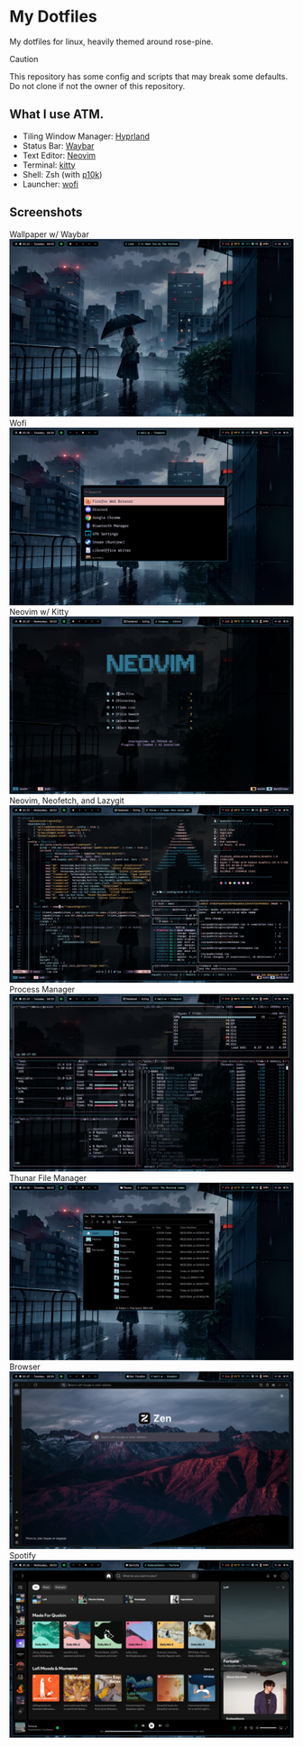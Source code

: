# My Dotfiles
My dotfiles for linux, heavily themed around rose-pine.

> [!CAUTION]
> This repository has some config and scripts that may break some defaults.\
> Do not clone if not the owner of this repository. 


## What I use ATM.
- Tiling Window Manager: [Hyprland](https://hyprland.org/)
- Status Bar: [Waybar](https://github.com/Alexays/Waybar)
- Text Editor: [Neovim](https://github.com/neovim/neovim)
- Terminal: [kitty](https://github.com/kovidgoyal/kitty)
- Shell: Zsh (with [p10k](https://github.com/romkatv/powerlevel10k))
- Launcher: [wofi](https://hg.sr.ht/~scoopta/wofi)

## Screenshots
Wallpaper w/ Waybar
![image](./assets/screenshots/desktop.png)
Wofi
![image](./assets/screenshots/wofi.png)
Neovim w/ Kitty
![image](./assets/screenshots/neovim.png)
Neovim, Neofetch, and Lazygit
![image](./assets/screenshots/dev.png)
Process Manager
![image](./assets/screenshots/btop.png)
Thunar File Manager
![image](./assets/screenshots/thunar.png)
Browser
![image](./assets/screenshots/browser.png)
Spotify
![image](./assets/screenshots/spotify_2.png)
